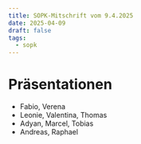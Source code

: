 ```yaml
---
title: SOPK-Mitschrift vom 9.4.2025
date: 2025-04-09
draft: false
tags:
  - sopk
---
```

# Präsentationen

* Fabio, Verena
* Leonie, Valentina, Thomas
* Adyan, Marcel, Tobias
* Andreas, Raphael
